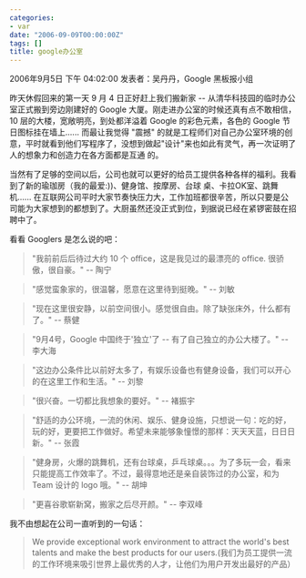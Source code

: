 ```yaml
---
categories:
- var
date: "2006-09-09T00:00:00Z"
tags: []
title: google办公室
---
```


2006年9月5日 下午 04:02:00
发表者：吴丹丹，Google 黑板报小组

昨天休假回来的第一天 9 月 4 日正好赶上我们搬新家 -- 从清华科技园的临时办公室正式搬到旁边刚建好的 Google 大厦。刚走进办公室的时候还真有点不敢相信，10 层的大楼，宽敞明亮，到处都洋溢着 Google 的彩色元素，各色的 Google 节日图标挂在墙上...... 而最让我觉得 "震撼" 的就是工程师们对自己办公室环境的创意，平时就看到他们写程序了，没想到做起"设计"来也如此有灵气，再一次证明了人的想象力和创造力在各方面都是互通 的。

当然有了足够的空间以后，公司也就可以更好的给员工提供各种各样的福利。我看到了新的瑜珈房（我的最爱:))、健身馆、按摩房、台球 桌、卡拉OK室、跳舞机...... 在互联网公司平时大家节奏快压力大，工作加班都很辛苦，所以只要是公司能为大家想到的都想到了。大厨虽然还没正式到位，到据说已经在紧锣密鼓在招聘中了。

看看 Googlers 是怎么说的吧：

> "我前前后后待过大约 10 个 office，这是我见过的最漂亮的 office. 很骄傲，很自豪。" -- 陶宁

> "感觉蛮象家的，很温馨，愿意在这里待到挺晚。" -- 刘敏

> "现在这里很安静，以前空间很小。感觉很自由。除了缺张床外，什么都有了。" -- 蔡健

> "9月4号，Google 中国终于'独立'了 -- 有了自己独立的办公大楼了。" -- 李大海

> "这边办公条件比以前好太多了，有娱乐设备也有健身设备，我们可以开心的在这里工作和生活。" -- 刘黎

> "很兴奋。一切都比我想象的要好。" -- 褚振宇

> "舒适的办公环境，一流的休闲、娱乐、健身设施，只想说一句：吃的好，玩的好，更要把工作做好。希望未来能够象憧憬的那样：天天天蓝，日日日新。" -- 张霞

> "健身房，火爆的跳舞机，还有台球桌，乒乓球桌。。。为了多玩一会，看来只能提高工作效率了。不过，最得意地还是亲自装饰过的办公室，和为 Team 设计的 logo 哦。" -- 胡坤

> "更喜谷歌崭新窝，搬家之后尽开颜。" -- 李双峰

我不由想起在公司一直听到的一句话：

  > We provide exceptional work environment to attract the world's best talents and make the best products for our users.(我们为员工提供一流的工作环境来吸引世界上最优秀的人才，让他们为用户开发出最好的产品）

